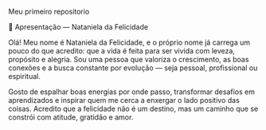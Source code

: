 Meu primeiro repositorio

🌸 Apresentação — Nataniela da Felicidade

Olá! Meu nome é Nataniela da Felicidade, e o próprio nome já carrega um pouco do que acredito: que a vida é feita para ser vivida com leveza, propósito e alegria.
Sou uma pessoa que valoriza o crescimento, as boas conexões e a busca constante por evolução — seja pessoal, profissional ou espiritual.

Gosto de espalhar boas energias por onde passo, transformar desafios em aprendizados e inspirar quem me cerca a enxergar o lado positivo das coisas.
Acredito que a felicidade não é um destino, mas um caminho que se constrói com atitude, gratidão e amor.